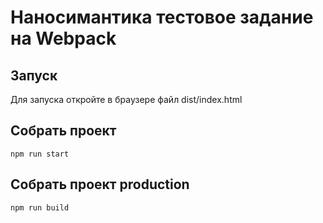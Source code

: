 # Наносимантика тестовое задание на Webpack
## Запуск
Для запуска откройте в браузере файл dist/index.html
## Собрать проект
```
npm run start
```
## Собрать проект production
```
npm run build
```
